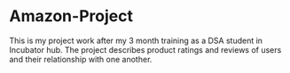 # Amazon-Project
This is my project work after my 3 month training as a DSA student in Incubator hub. The project describes product ratings and reviews of users and their relationship with one another.  
